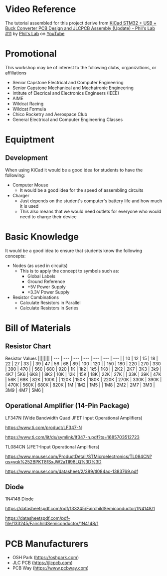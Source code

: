 <!--

TOGGLE PREVIEW IN VISUAL STUDIO CODE:
    Ctrl + Shift + V

This space is designated for Markdown resources:
    - General Markdown Documentation: https://markdown-guide.readthedocs.io/en/latest/index.html

    - Markdown in Visual Studio Code Documentation: https://code.visualstudio.com/docs/languages/markdown

-->

[Comment]: <> (Inline Comment)
[//]: <> (This is also a comment)
[//]: # (This is also a comment)
<!--
    This is a multiline comment
-->

# Video Reference
The tutorial assembled for this project derive from [KiCad STM32 + USB + Buck Converter PCB Design and JLCPCB Assembly (Update) - Phil's Lab #11](https://www.youtube.com/watch?v=C7-8nUU6e3E) by [Phil's Lab](https://www.youtube.com/@PhilsLab) on [YouTube](https://www.youtube.com)

# Promotional
This workshop may be of interest to the following clubs, organizations, or affiliations
- Senior Capstone Electrical and Computer Engineering
- Senior Capstone Mechanical and Mechatronic Engineering
- Intitute of Elecrical and Electronics Engineers (IEEE)
- AIME
- Wildcat Racing
- Wildcat Formula
- Chico Rocketry and Aerospace Club
- General Electrical and Computer Engineering Classes

# Equiptment
## Development
When using KiCad it would be a good idea for students to have the following:
- Computer Mouse
    - It would be a good idea for the speed of assembling circuits
- Charger
    - Just depends on the student's computer's battery life and how much it is used
    - This also means that we would need outlets for everyone who would need to charge their device

# Basic Knowledge
It would be a good idea to ensure that students know the following concepts:
- Nodes (as used in circuits)
    - This is to apply the concept to symbols such as:
        - Global Labels
        - Ground Reference
        - +5V Power Supply
        - +3.3V Power Supply
- Resistor Combinations
    - Calculate Resistors in Parallel
    - Calculate Resistors in Series

# Bill of Materials
## Resistor Chart
Resistor Values
||||||||
| --- | --- | --- | --- | --- | --- | --- |
| 10 | 12 | 15 | 18 | 22 | 27 | 33 |
| 39 | 47 | 56 | 68 | 89 | 100 | 120 |
| 150 | 180 | 220 | 270 | 330 | 390 | 470 |
| 560 | 680 | 920 | 1K | 1k2 | 1k5 | 1K8 |
| 2K2 | 2K7 | 3K3 | 3k9 | 4K7 | 5K6 | 6K8 |
| 8K2 | 10K | 12K | 15K | 18K | 22K | 27K |
| 33K | 39K | 47K | 56K | 68K | 82K | 100K |
| 120K | 150K | 180K | 220K | 270K | 330K | 390K |
| 470K | 560K | 680K | 820K | 1M | 1M2 | 1M5 |
| 1M8 | 2M2 | 2M7 | 3M3 | 3M9 | 4M7 | 5M6 |

## Operational Amplifier (14-Pin Package)
LF347N (Wide Bandwidth Quad JFET Input Operational Amplifiers)

https://www.ti.com/product/LF347-N

https://www.ti.com/lit/ds/symlink/lf347-n.pdf?ts=1685703512723

TL084CN (JFET-Input Operational Amplifiers)

https://www.mouser.com/ProductDetail/STMicroelectronics/TL084CN?qs=vqk%252BPKT8fSxJW2aTIl98LQ%3D%3D

https://www.mouser.com/datasheet/2/389/tl084ac-1383769.pdf

## Diode
1N4148 Diode

https://datasheetspdf.com/pdf/133245/FairchildSemiconductor/1N4148/1

https://datasheetspdf.com/pdf-file/133245/FairchildSemiconductor/1N4148/1

# PCB Manufacturers
- OSH Park (https://oshpark.com)
- JLC PCB (https://jlcpcb.com)
- PCB Way (https://www.pcbway.com)